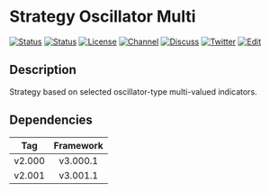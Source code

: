 # Strategy Oscillator Multi

[![Status][gha-image-check-master]][gha-link-check-master]
[![Status][gha-image-compile-master]][gha-link-compile-master]
[![License][license-image]][license-link]
[![Channel][tg-channel-image]][tg-channel-link]
[![Discuss][gh-discuss-badge]][gh-discuss-link]
[![Twitter][twitter-image]][twitter-link]
[![Edit][gh-edit-badge]][gh-edit-link]

## Description

Strategy based on selected oscillator-type multi-valued indicators.

## Dependencies

| Tag      | Framework |
|:--------:|:---------:|
| v2.000   | v3.000.1  |
| v2.001   | v3.001.1  |

<!-- Named links -->

[gh-discuss-badge]: https://img.shields.io/badge/Discussions-Q&A-blue.svg?logo=github
[gh-discuss-link]: https://github.com/EA31337/EA31337-Strategies/discussions

[gh-edit-badge]: https://img.shields.io/badge/GitHub-edit-purple.svg?logo=github
[gh-edit-link]: https://github.dev/EA31337/Strategy-Oscillator_Multi

[gha-link-check-master]: https://github.com/EA31337/Strategy-Oscillator_Multi/actions?query=workflow:Check+branch%3Amaster
[gha-image-check-master]: https://github.com/EA31337/Strategy-Oscillator_Multi/workflows/Check/badge.svg?branch=master
[gha-link-compile-master]: https://github.com/EA31337/Strategy-Oscillator_Multi/actions?query=workflow:Compile+branch%3Amaster
[gha-image-compile-master]: https://github.com/EA31337/Strategy-Oscillator_Multi/workflows/Compile/badge.svg?branch=master

[license-image]: https://img.shields.io/github/license/EA31337/EA31337-Strategies.svg
[license-link]: https://tldrlegal.com/license/gnu-general-public-license-v3-(gpl-3)

[tg-channel-image]: https://img.shields.io/badge/Telegram-join-0088CC.svg?logo=telegram
[tg-channel-link]: https://t.me/EA31337

[twitter-image]: https://img.shields.io/badge/EA31337-Follow-1DA1F2.svg?logo=Twitter
[twitter-link]: https://twitter.com/EA31337
